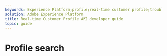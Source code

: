 ```yaml
---
keywords: Experience Platform;profile;real-time customer profile;troubleshooting;API
solution: Adobe Experience Platform
title: Real-time Customer Profile API developer guide
topic: guide
---
```


# Profile search